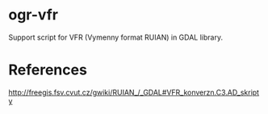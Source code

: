ogr-vfr
=======

Support script for VFR (Vymenny format RUIAN) in GDAL library.

References
==========

http://freegis.fsv.cvut.cz/gwiki/RUIAN_/_GDAL#VFR_konverzn.C3.AD_skripty
